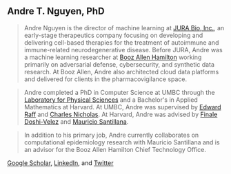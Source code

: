 ## Andre T. Nguyen, PhD

>Andre Nguyen is the director of machine learning at [JURA Bio, Inc.](https://www.jurabio.com), an early-stage therapeutics company focusing on developing and delivering cell-based therapies for the treatment of autoimmune and immune-related neurodegenerative disease. Before JURA, Andre was a machine learning researcher at [Booz Allen Hamilton](https://www.boozallen.com) working primarily on adversarial defense, cybersecurity, and synthetic data research. At Booz Allen, Andre also architected cloud data platforms and delivered for clients in the pharmacovigilance space. 

>Andre completed a PhD in Computer Science at UMBC through the [Laboratory for Physical Sciences](https://www.lps.umd.edu) and a Bachelor's in Applied Mathematics at Harvard. At UMBC, Andre was supervised by [Edward Raff](https://www.edwardraff.com) and [Charles Nicholas](https://www.csee.umbc.edu/people/faculty/charles-nicholas/). At Harvard, Andre was advised by [Finale Doshi-Velez](https://finale.seas.harvard.edu) and [Mauricio Santillana](https://scholar.harvard.edu/msantillana/bio).

>In addition to his primary job, Andre currently collaborates on computational epidemiology research with Mauricio Santillana and is an advisor for the Booz Allen Hamilton Chief Technology Office.  

[Google Scholar](https://scholar.google.com/citations?user=gVzxOBAAAAAJ), [LinkedIn](https://www.linkedin.com/in/andrenguyen1/), and [Twitter](https://twitter.com/AndreNguyen16)
